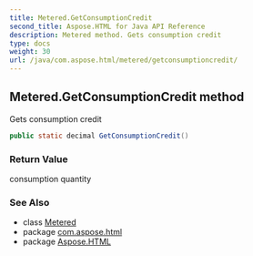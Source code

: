 ```yaml
---
title: Metered.GetConsumptionCredit
second_title: Aspose.HTML for Java API Reference
description: Metered method. Gets consumption credit
type: docs
weight: 30
url: /java/com.aspose.html/metered/getconsumptioncredit/
---
```

## Metered.GetConsumptionCredit method

Gets consumption credit

```java
public static decimal GetConsumptionCredit()
```

### Return Value

consumption quantity

### See Also

* class [Metered](../)
* package [com.aspose.html](../../../com.aspose.html/)
* package [Aspose.HTML](../../../)

